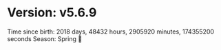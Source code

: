 # Version: v5.6.9
Time since birth: 2018 days, 48432 hours, 2905920 minutes, 174355200 seconds
Season: Spring 🌸
